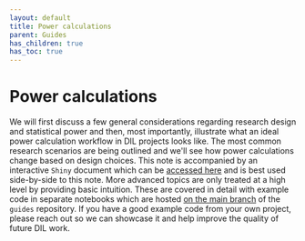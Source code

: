 ```yaml
---
layout: default
title: Power calculations
parent: Guides
has_children: true
has_toc: true
---
```



# Power calculations

We will first discuss a few general considerations regarding research design and statistical power and then, most importantly, illustrate what an ideal power calculation workflow in DIL projects looks like.
The most common research scenarios are being outlined and we'll see how power calculations change based on design choices.
This note is accompanied by an interactive `Shiny` document which can be [accessed here](https://lehner.shinyapps.io/dil_power/) and is best used side-by-side to this note.
More advanced topics are only treated at a high level by providing basic intuition.
These are covered in detail with example code in separate notebooks which are hosted [on the main branch](https://github.com/DevInnovationLab/guides/tree/main) of the `guides` repository.
If you have a good example code from your own project, please reach out so we can showcase it and help improve the quality of future DIL work.